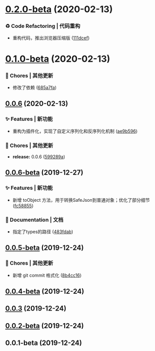# [0.2.0-beta](https://github.com/CaoMeiYouRen/safe-json-type/compare/v0.1.0-beta...v0.2.0-beta) (2020-02-13)


### ♻ Code Refactoring | 代码重构

* 重构代码，推出浏览器压缩版 ([111dcef](https://github.com/CaoMeiYouRen/safe-json-type/commit/111dcef))



# [0.1.0-beta](https://github.com/CaoMeiYouRen/safe-json-type/compare/v0.0.6...v0.1.0-beta) (2020-02-13)

### 🎫 Chores | 其他更新

* 修改了依赖 ([685a7fa](https://github.com/CaoMeiYouRen/safe-json-type/commit/685a7fa))



## [0.0.6](https://github.com/CaoMeiYouRen/safe-json-type/compare/v0.0.6-beta...v0.0.6) (2020-02-13)


### ✨ Features | 新功能

* 重构为插件化，实现了自定义序列化和反序列化机制 ([ae9b596](https://github.com/CaoMeiYouRen/safe-json-type/commit/ae9b596))


### 🎫 Chores | 其他更新

* **release:** 0.0.6 ([599289a](https://github.com/CaoMeiYouRen/safe-json-type/commit/599289a))



## [0.0.6-beta](https://github.com/CaoMeiYouRen/safe-json-type/compare/v0.0.5-beta...v0.0.6-beta) (2019-12-27)


### ✨ Features | 新功能

* 新增 toObject 方法，用于转换SafeJson到普通对象；优化了部分细节 ([fc58855](https://github.com/CaoMeiYouRen/safe-json-type/commit/fc58855))


### 📝 Documentation | 文档

* 指定了types的路径 ([483fdab](https://github.com/CaoMeiYouRen/safe-json-type/commit/483fdab))



## [0.0.5-beta](https://github.com/CaoMeiYouRen/safe-json-type/compare/v0.0.4-beta...v0.0.5-beta) (2019-12-24)


### 🎫 Chores | 其他更新

* 新增 git commit 格式化 ([8b4cc16](https://github.com/CaoMeiYouRen/safe-json-type/commit/8b4cc16))



## [0.0.4-beta](https://github.com/CaoMeiYouRen/safe-json-type/compare/v0.0.3...v0.0.4-beta) (2019-12-24)



## [0.0.3](https://github.com/CaoMeiYouRen/safe-json-type/compare/v0.0.2-beta...v0.0.3) (2019-12-24)



## [0.0.2-beta](https://github.com/CaoMeiYouRen/safe-json-type/compare/v0.0.1-beta...v0.0.2-beta) (2019-12-24)



## 0.0.1-beta (2019-12-24)



